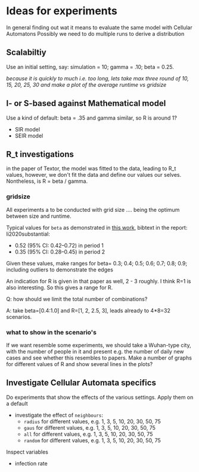 # Ideas for experiments

In general finding out wat it means to evaluate the same model with Cellular Automatons
Possibly we need to do multiple runs to derive a distribution

## Scalabiltiy
Use an initial setting, say:
simulation = 10;
gamma = .10;
beta = 0.25.

_because it is quickly to much i.e. too long, lets take max three round of 10, 15, 20, 25, 30 and make a plot of the average runtime vs gridsize_

## I- or S-based against Mathematical model
Use a kind of default: beta = .35 and gamma similar, so R is around 1?
 * SIR model
 * SEIR model
 
## R_t investigations
in the paper of Textor, the model was fitted to the data, leading to R_t values, however, we don't fit the data and define our values our selves. Nontheless, is R = beta / gamma.

### gridsize
All experiments a to be conducted with grid size .... being the optimum between size and runtime.

Typical values for `beta` as demonstrated in [this work](https://science.sciencemag.org/content/368/6490/489), bibtext in the report: li2020substantial:
 * 0.52 (95% CI: 0.42–0.72) in period 1
 * 0.35 (95% CI: 0.28–0.45) in period 2
 
 Given these values, make ranges for beta= 0.3; 0.4; 0.5; 0.6; 0.7; 0.8; 0.9; including outliers to demonstrate the edges
 
 An indication for R is given in that paper as well, 2 - 3 roughly. I think R=1 is also interesting. So this gives a range for R. 

 Q: how should we limit the total number of combinations?
 
 A: take beta=[0.4:1.0] and R=[1, 2, 2.5, 3], leads already to 4*8=32 scenarios.
 
 ### what to show in the scenario's
 If we want resemble some experiments, we should take a Wuhan-type city, with the number of people in it and present e.g. the number of daily new cases and see whether this resembles to papers. Make a number of graphs for different values of R and show several lines in the plots? 
 
 
 ## Investigate Cellular Automata specifics
 Do experiments that show the effects of the various settings. Apply them on a default 
 
 * investigate the effect of `neighbours`: 
   * `radius` for different values, e.g. 1, 3, 5, 10, 20, 30, 50, 75
   * `gaus` for different values, e.g. 1, 3, 5, 10, 20, 30, 50, 75
   * `all` for different values, e.g. 1, 3, 5, 10, 20, 30, 50, 75
   * `random` for different values, e.g. 1, 3, 5, 10, 20, 30, 50, 75


Inspect variables
* infection rate 
